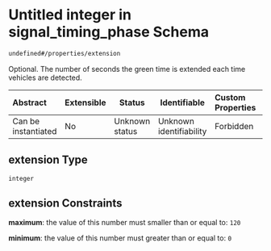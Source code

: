 # Untitled integer in signal_timing_phase Schema

```txt
undefined#/properties/extension
```

Optional. The number of seconds the green time is extended each time vehicles are detected.


| Abstract            | Extensible | Status         | Identifiable            | Custom Properties | Additional Properties | Access Restrictions | Defined In                                                                                            |
| :------------------ | ---------- | -------------- | ----------------------- | :---------------- | --------------------- | ------------------- | ----------------------------------------------------------------------------------------------------- |
| Can be instantiated | No         | Unknown status | Unknown identifiability | Forbidden         | Allowed               | none                | [signal_timing_phase.schema.json\*](../../out/signal_timing_phase.schema.json "open original schema") |

## extension Type

`integer`

## extension Constraints

**maximum**: the value of this number must smaller than or equal to: `120`

**minimum**: the value of this number must greater than or equal to: `0`
